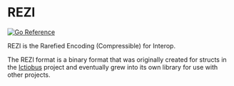 # REZI

[![Go Reference](https://pkg.go.dev/badge/github.com/dekarrin/rezi.svg)](https://pkg.go.dev/github.com/dekarrin/rezi)

REZI is the Rarefied Encoding (Compressible) for Interop.

The REZI format is a binary format that was originally created for structs in
the [Ictiobus](github.com/dekarrin/ictiobus) project and eventually grew into
its own library for use with other projects.


